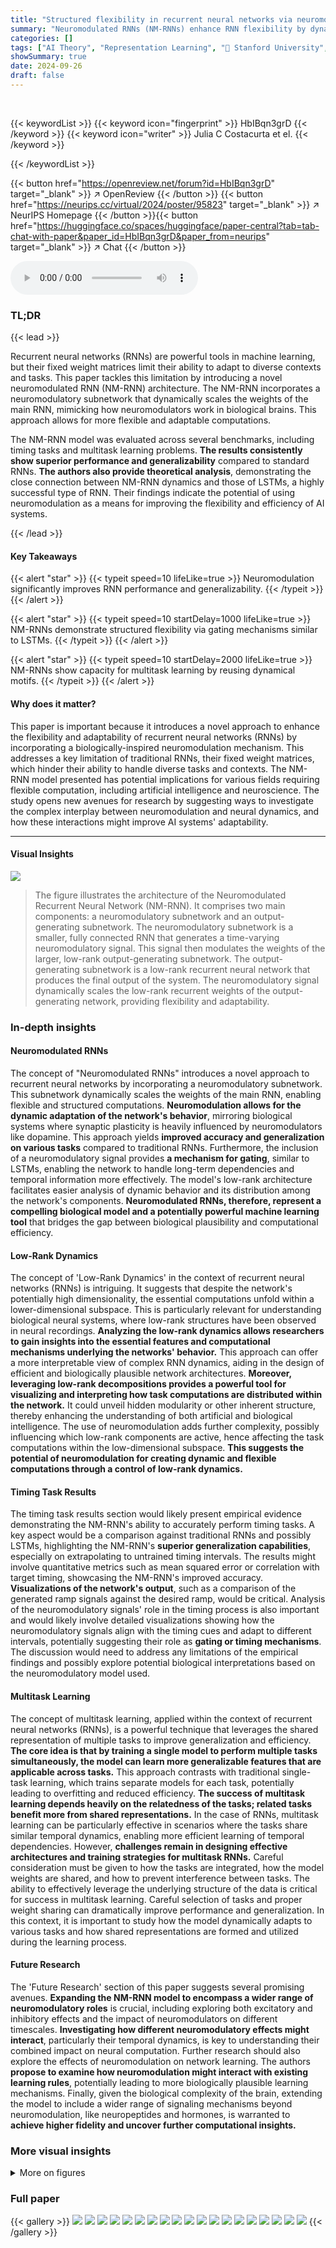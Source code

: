 ```yaml
---
title: "Structured flexibility in recurrent neural networks via neuromodulation"
summary: "Neuromodulated RNNs (NM-RNNs) enhance RNN flexibility by dynamically scaling recurrent weights using a neuromodulatory subnetwork, achieving higher accuracy and generalizability on various tasks compa..."
categories: []
tags: ["AI Theory", "Representation Learning", "🏢 Stanford University",]
showSummary: true
date: 2024-09-26
draft: false
---
```


<br>

{{< keywordList >}}
{{< keyword icon="fingerprint" >}} HbIBqn3grD {{< /keyword >}}
{{< keyword icon="writer" >}} Julia C Costacurta et el. {{< /keyword >}}
 
{{< /keywordList >}}

{{< button href="https://openreview.net/forum?id=HbIBqn3grD" target="_blank" >}}
↗ OpenReview
{{< /button >}}
{{< button href="https://neurips.cc/virtual/2024/poster/95823" target="_blank" >}}
↗ NeurIPS Homepage
{{< /button >}}{{< button href="https://huggingface.co/spaces/huggingface/paper-central?tab=tab-chat-with-paper&paper_id=HbIBqn3grD&paper_from=neurips" target="_blank" >}}
↗ Chat
{{< /button >}}



<audio controls>
    <source src="https://ai-paper-reviewer.com/HbIBqn3grD/podcast.wav" type="audio/wav">
    Your browser does not support the audio element.
</audio>


### TL;DR


{{< lead >}}

Recurrent neural networks (RNNs) are powerful tools in machine learning, but their fixed weight matrices limit their ability to adapt to diverse contexts and tasks.  This paper tackles this limitation by introducing a novel neuromodulated RNN (NM-RNN) architecture.  The NM-RNN incorporates a neuromodulatory subnetwork that dynamically scales the weights of the main RNN, mimicking how neuromodulators work in biological brains. This approach allows for more flexible and adaptable computations.

The NM-RNN model was evaluated across several benchmarks, including timing tasks and multitask learning problems.  **The results consistently show superior performance and generalizability** compared to standard RNNs.  **The authors also provide theoretical analysis**, demonstrating the close connection between NM-RNN dynamics and those of LSTMs, a highly successful type of RNN. Their findings indicate the potential of using neuromodulation as a means for improving the flexibility and efficiency of AI systems.

{{< /lead >}}


#### Key Takeaways

{{< alert "star" >}}
{{< typeit speed=10 lifeLike=true >}} Neuromodulation significantly improves RNN performance and generalizability. {{< /typeit >}}
{{< /alert >}}

{{< alert "star" >}}
{{< typeit speed=10 startDelay=1000 lifeLike=true >}} NM-RNNs demonstrate structured flexibility via gating mechanisms similar to LSTMs. {{< /typeit >}}
{{< /alert >}}

{{< alert "star" >}}
{{< typeit speed=10 startDelay=2000 lifeLike=true >}} NM-RNNs show capacity for multitask learning by reusing dynamical motifs. {{< /typeit >}}
{{< /alert >}}

#### Why does it matter?
This paper is important because it introduces a novel approach to enhance the flexibility and adaptability of recurrent neural networks (RNNs) by incorporating a biologically-inspired neuromodulation mechanism.  This addresses a key limitation of traditional RNNs, their fixed weight matrices, which hinder their ability to handle diverse tasks and contexts. The NM-RNN model presented has potential implications for various fields requiring flexible computation, including artificial intelligence and neuroscience. The study opens new avenues for research by suggesting ways to investigate the complex interplay between neuromodulation and neural dynamics, and how these interactions might improve AI systems' adaptability.

------
#### Visual Insights



![](https://ai-paper-reviewer.com/HbIBqn3grD/figures_2_1.jpg)

> The figure illustrates the architecture of the Neuromodulated Recurrent Neural Network (NM-RNN).  It comprises two main components: a neuromodulatory subnetwork and an output-generating subnetwork. The neuromodulatory subnetwork is a smaller, fully connected RNN that generates a time-varying neuromodulatory signal. This signal then modulates the weights of the larger, low-rank output-generating subnetwork.  The output-generating subnetwork is a low-rank recurrent neural network that produces the final output of the system. The neuromodulatory signal dynamically scales the low-rank recurrent weights of the output-generating network, providing flexibility and adaptability.







### In-depth insights


#### Neuromodulated RNNs
The concept of "Neuromodulated RNNs" introduces a novel approach to recurrent neural networks by incorporating a neuromodulatory subnetwork. This subnetwork dynamically scales the weights of the main RNN, enabling flexible and structured computations.  **Neuromodulation allows for the dynamic adaptation of the network's behavior**, mirroring biological systems where synaptic plasticity is heavily influenced by neuromodulators like dopamine. This approach yields **improved accuracy and generalization on various tasks** compared to traditional RNNs.  Furthermore, the inclusion of a neuromodulatory signal provides **a mechanism for gating**, similar to LSTMs, enabling the network to handle long-term dependencies and temporal information more effectively. The model's low-rank architecture facilitates easier analysis of dynamic behavior and its distribution among the network's components.  **Neuromodulated RNNs, therefore, represent a compelling biological model and a potentially powerful machine learning tool** that bridges the gap between biological plausibility and computational efficiency.

#### Low-Rank Dynamics
The concept of 'Low-Rank Dynamics' in the context of recurrent neural networks (RNNs) is intriguing.  It suggests that despite the network's potentially high dimensionality, the essential computations unfold within a lower-dimensional subspace. This is particularly relevant for understanding biological neural systems, where low-rank structures have been observed in neural recordings.  **Analyzing the low-rank dynamics allows researchers to gain insights into the essential features and computational mechanisms underlying the networks' behavior.**  This approach can offer a more interpretable view of complex RNN dynamics, aiding in the design of efficient and biologically plausible network architectures. **Moreover, leveraging low-rank decompositions provides a powerful tool for visualizing and interpreting how task computations are distributed within the network.** It could unveil hidden modularity or other inherent structure, thereby enhancing the understanding of both artificial and biological intelligence.  The use of neuromodulation adds further complexity, possibly influencing which low-rank components are active, hence affecting the task computations within the low-dimensional subspace.  **This suggests the potential of neuromodulation for creating dynamic and flexible computations through a control of low-rank dynamics.**

#### Timing Task Results
The timing task results section would likely present empirical evidence demonstrating the NM-RNN's ability to accurately perform timing tasks.  A key aspect would be a comparison against traditional RNNs and possibly LSTMs, highlighting the NM-RNN's **superior generalization capabilities**, especially on extrapolating to untrained timing intervals.  The results might involve quantitative metrics such as mean squared error or correlation with target timing, showcasing the NM-RNN's improved accuracy.  **Visualizations of the network's output**, such as a comparison of the generated ramp signals against the desired ramp, would be critical.  Analysis of the neuromodulatory signals' role in the timing process is also important and would likely involve detailed visualizations showing how the neuromodulatory signals align with the timing cues and adapt to different intervals, potentially suggesting their role as **gating or timing mechanisms**.  The discussion would need to address any limitations of the empirical findings and possibly explore potential biological interpretations based on the neuromodulatory model used.

#### Multitask Learning
The concept of multitask learning, applied within the context of recurrent neural networks (RNNs), is a powerful technique that leverages the shared representation of multiple tasks to improve generalization and efficiency. **The core idea is that by training a single model to perform multiple tasks simultaneously, the model can learn more generalizable features that are applicable across tasks.** This approach contrasts with traditional single-task learning, which trains separate models for each task, potentially leading to overfitting and reduced efficiency.  **The success of multitask learning depends heavily on the relatedness of the tasks; related tasks benefit more from shared representations.**  In the case of RNNs, multitask learning can be particularly effective in scenarios where the tasks share similar temporal dynamics, enabling more efficient learning of temporal dependencies.  However,  **challenges remain in designing effective architectures and training strategies for multitask RNNs.**  Careful consideration must be given to how the tasks are integrated, how the model weights are shared, and how to prevent interference between tasks. The ability to effectively leverage the underlying structure of the data is critical for success in multitask learning.  Careful selection of tasks and proper weight sharing can dramatically improve performance and generalization.  In this context, it is important to study how the model dynamically adapts to various tasks and how shared representations are formed and utilized during the learning process.

#### Future Research
The 'Future Research' section of this paper suggests several promising avenues.  **Expanding the NM-RNN model to encompass a wider range of neuromodulatory roles** is crucial, including exploring both excitatory and inhibitory effects and the impact of neuromodulators on different timescales.  **Investigating how different neuromodulatory effects might interact**, particularly their temporal dynamics, is key to understanding their combined impact on neural computation.  Further research should also explore the effects of neuromodulation on network learning. The authors **propose to examine how neuromodulation might interact with existing learning rules**, potentially leading to more biologically plausible learning mechanisms.  Finally, given the biological complexity of the brain, extending the model to include a wider range of signaling mechanisms beyond neuromodulation, like neuropeptides and hormones, is warranted to **achieve higher fidelity and uncover further computational insights.**


### More visual insights

<details>
<summary>More on figures
</summary>


![](https://ai-paper-reviewer.com/HbIBqn3grD/figures_3_1.jpg)

> This figure compares the NM-RNN and LSTM networks, highlighting their similarities. Panel A shows how neuromodulation affects the decay rate of a simplified model's state variable. Panels B and C provide a visual comparison of the NM-RNN and LSTM, emphasizing the structural similarities between them by highlighting corresponding components with color-coded rectangles.


![](https://ai-paper-reviewer.com/HbIBqn3grD/figures_5_1.jpg)

> This figure shows the results of applying the NM-RNN model to a timing task, comparing its performance to other RNN architectures. Panel A shows a schematic of the task. Panel B shows the close match between theoretical predictions and empirical results obtained using a rank-1 NM-RNN. Panel C compares the performance (measured by L2 loss) of NM-RNNs, low-rank RNNs, vanilla RNNs and LSTMs on the task. Panel D visualizes the output ramps generated by these models for trained and extrapolated intervals. Panel E shows the three-dimensional neuromodulatory signal (s(t)) during the task. Panel F shows the impact of ablating each component of the neuromodulatory signal on the model's performance.


![](https://ai-paper-reviewer.com/HbIBqn3grD/figures_7_1.jpg)

> This figure shows the results of the Measure-Wait-Go (MWG) task. It compares the performance of four different RNN models: low-rank RNNs, NM-RNNs, vanilla RNNs, and LSTMs. The figure includes plots showing the theoretical predictions vs. empirical results for a rank-1 network, a comparison of L2 losses for the four models, a comparison of the generated output ramps for trained and extrapolated intervals, the three-dimensional neuromodulatory signal, and the resulting output traces when ablating each component of the neuromodulatory signal. The results show that the NM-RNN outperforms other models in both accuracy and generalization.


![](https://ai-paper-reviewer.com/HbIBqn3grD/figures_8_1.jpg)

> This figure shows the results of the Element Finder Task (EFT). Panel A describes the EFT. Panel B compares the performance of different RNN models (LSTM, NM-RNNs, LR-RNNs, and RNNs) on the EFT in terms of Mean Squared Error (MSE) loss. Panel C displays the training dynamics (MSE loss over iterations) for different NM-RNN models and other models. Panels D-F provide visualizations of the NM-RNN's internal dynamics, showing how the neuromodulatory signal (s(t)) and the latent states of the neuromodulatory (z(t)) and output-generating (x(t)) subnetworks evolve across different query indices and target values during the EFT.


</details>






### Full paper

{{< gallery >}}
<img src="https://ai-paper-reviewer.com/HbIBqn3grD/1.png" class="grid-w50 md:grid-w33 xl:grid-w25" />
<img src="https://ai-paper-reviewer.com/HbIBqn3grD/2.png" class="grid-w50 md:grid-w33 xl:grid-w25" />
<img src="https://ai-paper-reviewer.com/HbIBqn3grD/3.png" class="grid-w50 md:grid-w33 xl:grid-w25" />
<img src="https://ai-paper-reviewer.com/HbIBqn3grD/4.png" class="grid-w50 md:grid-w33 xl:grid-w25" />
<img src="https://ai-paper-reviewer.com/HbIBqn3grD/5.png" class="grid-w50 md:grid-w33 xl:grid-w25" />
<img src="https://ai-paper-reviewer.com/HbIBqn3grD/6.png" class="grid-w50 md:grid-w33 xl:grid-w25" />
<img src="https://ai-paper-reviewer.com/HbIBqn3grD/7.png" class="grid-w50 md:grid-w33 xl:grid-w25" />
<img src="https://ai-paper-reviewer.com/HbIBqn3grD/8.png" class="grid-w50 md:grid-w33 xl:grid-w25" />
<img src="https://ai-paper-reviewer.com/HbIBqn3grD/9.png" class="grid-w50 md:grid-w33 xl:grid-w25" />
<img src="https://ai-paper-reviewer.com/HbIBqn3grD/10.png" class="grid-w50 md:grid-w33 xl:grid-w25" />
<img src="https://ai-paper-reviewer.com/HbIBqn3grD/11.png" class="grid-w50 md:grid-w33 xl:grid-w25" />
<img src="https://ai-paper-reviewer.com/HbIBqn3grD/12.png" class="grid-w50 md:grid-w33 xl:grid-w25" />
<img src="https://ai-paper-reviewer.com/HbIBqn3grD/13.png" class="grid-w50 md:grid-w33 xl:grid-w25" />
<img src="https://ai-paper-reviewer.com/HbIBqn3grD/14.png" class="grid-w50 md:grid-w33 xl:grid-w25" />
<img src="https://ai-paper-reviewer.com/HbIBqn3grD/15.png" class="grid-w50 md:grid-w33 xl:grid-w25" />
<img src="https://ai-paper-reviewer.com/HbIBqn3grD/16.png" class="grid-w50 md:grid-w33 xl:grid-w25" />
<img src="https://ai-paper-reviewer.com/HbIBqn3grD/17.png" class="grid-w50 md:grid-w33 xl:grid-w25" />
<img src="https://ai-paper-reviewer.com/HbIBqn3grD/18.png" class="grid-w50 md:grid-w33 xl:grid-w25" />
<img src="https://ai-paper-reviewer.com/HbIBqn3grD/19.png" class="grid-w50 md:grid-w33 xl:grid-w25" />
{{< /gallery >}}